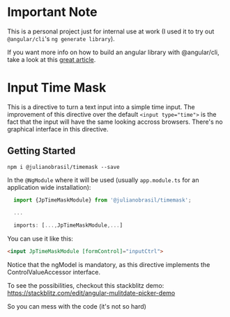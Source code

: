 # Important Note

This is a personal project just for internal use at work (I used it to try out
`@angular/cli`'s `ng generate library`).

If you want more info on how to build an angular library with @angular/cli, take a look at this [great
article](https://medium.com/@tomsu/how-to-build-a-library-for-angular-apps-4f9b38b0ed11).

# Input Time Mask

This is a directive to turn a text input into a simple time input. The improvement of this directive
over the default `<input type="time">` is the fact that the input will have the same looking accross
browsers. There's no graphical interface in this directive.

## Getting Started

`npm i @julianobrasil/timemask --save`

In the `@NgModule` where it will be used (usually `app.module.ts` for an application wide installation):

```ts
  import {JpTimeMaskModule} from '@julianobrasil/timemask';
  
  ...

  imports: [...,JpTimeMaskModule,...]
```

You can use it like this:

```html
<input JpTimeMaskModule [formControl]="inputCtrl">
```

Notice that the ngModel is mandatory, as this directive implements the ControlValueAccessor interface.

To see the possibilities, checkout this stackblitz demo: https://stackblitz.com/edit/angular-mulitdate-picker-demo

So you can mess with the code (it's not so hard)
